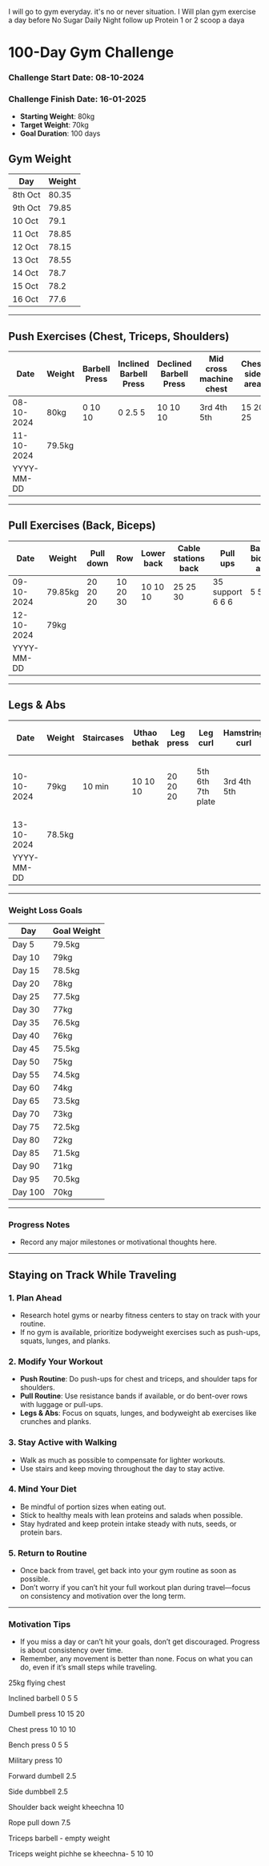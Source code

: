 I will go to gym everyday. it's no or never situation.
I Will plan gym exercise a day before
No Sugar
Daily Night follow up
Protein 1 or 2 scoop a daya

# 100-Day Gym Challenge

### Challenge Start Date: 08-10-2024
### Challenge Finish Date: 16-01-2025
- **Starting Weight**: 80kg
- **Target Weight**: 70kg
- **Goal Duration**: 100 days

Gym Weight
 - 

| Day     | Weight |
| ------- | ------ |
| 8th Oct | 80.35  |
| 9th Oct | 79.85  |
| 10 Oct  | 79.1   |
| 11 Oct  | 78.85  |
| 12 Oct  | 78.15  |
| 13 Oct  | 78.55  |
| 14 Oct  | 78.7   |
| 15 Oct  | 78.2   |
| 16 Oct  | 77.6   |



---

## Push Exercises (Chest, Triceps, Shoulders)

| Date       | Weight | Barbell Press | Inclined Barbell Press | Declined Barbell Press | Mid cross machine chest | Chest side area | Rope pull down | Dumbell overhead | Triceps Exercise 3 | Shoulder Exercise 1 | Shoulder Exercise 2 | Shoulder Exercise 3 | Notes |
| ---------- | ------ | ------------- | ---------------------- | ---------------------- | ----------------------- | --------------- | -------------- | ---------------- | ------------------ | ------------------- | ------------------- | ------------------- | ----- |
| 08-10-2024 | 80kg   | 0 10 10       | 0 2.5 5                | 10 10 10               | 3rd 4th 5th             | 15 20 25        | 7.5 10 10      | 2.5 5 10         |                    |                     |                     |                     |       |
| 11-10-2024 | 79.5kg |               |                        |                        |                         |                 |                |                  |                    |                     |                     |                     |       |
| YYYY-MM-DD |        |               |                        |                        |                         |                 |                |                  |                    |                     |                     |                     |       |

---

## Pull Exercises (Back, Biceps)

| Date       | Weight  | Pull down | Row      | Lower back | Cable stations back | Pull ups         | Barbell biceps all 3 | Hammer curl | Biceps dumbell | Fore arms  |
| ---------- | ------- | --------- | -------- | ---------- | ------------------- | ---------------- | -------------------- | ----------- | -------------- | ---------- |
| 09-10-2024 | 79.85kg | 20 20 20  | 10 20 30 | 10 10 10   | 25 25 30            | 35 support 6 6 6 | 5 5 5                | 5 5 5       | 2.5 2.5 2.5    10 10 10     |
| 12-10-2024 | 79kg    |           |          |            |                     |                  |                      |             |                |            |
| YYYY-MM-DD |         |           |          |            |                     |                  |                      |             |                |            |

---

## Legs & Abs

| Date       | Weight | Staircases | Uthao bethak | Leg press | Leg curl          | Hamstring curl | Plank            | Abs scissor lying | Abs machine | Notes                              |
| ---------- | ------ | ---------- | ------------ | --------- | ----------------- | -------------- | ---------------- | ----------------- | ----------- | ---------------------------------- |
| 10-10-2024 | 79kg   | 10 min     | 10 10 10     | 20 20 20  | 5th 6th 7th plate | 3rd 4th 5th    | 1min 1 min 1 min | 10 10 10          | 15 20 25    | Bring protein bottle, reach by 8pm |
| 13-10-2024 | 78.5kg |            |              |           |                   |                |                  |                   |             |                                    |
| YYYY-MM-DD |        |            |              |           |                   |                |                  |                   |             |                                    |

---

### Weight Loss Goals

| Day     | Goal Weight |
| ------- | ----------- |
| Day 5   | 79.5kg      |
| Day 10  | 79kg        |
| Day 15  | 78.5kg      |
| Day 20  | 78kg        |
| Day 25  | 77.5kg      |
| Day 30  | 77kg        |
| Day 35  | 76.5kg      |
| Day 40  | 76kg        |
| Day 45  | 75.5kg      |
| Day 50  | 75kg        |
| Day 55  | 74.5kg      |
| Day 60  | 74kg        |
| Day 65  | 73.5kg      |
| Day 70  | 73kg        |
| Day 75  | 72.5kg      |
| Day 80  | 72kg        |
| Day 85  | 71.5kg      |
| Day 90  | 71kg        |
| Day 95  | 70.5kg      |
| Day 100 | 70kg        |

---

### Progress Notes
- Record any major milestones or motivational thoughts here.

---

## **Staying on Track While Traveling**

### 1. **Plan Ahead**
   - Research hotel gyms or nearby fitness centers to stay on track with your routine.
   - If no gym is available, prioritize bodyweight exercises such as push-ups, squats, lunges, and planks.

### 2. **Modify Your Workout**
   - **Push Routine**: Do push-ups for chest and triceps, and shoulder taps for shoulders.
   - **Pull Routine**: Use resistance bands if available, or do bent-over rows with luggage or pull-ups.
   - **Legs & Abs**: Focus on squats, lunges, and bodyweight ab exercises like crunches and planks.

### 3. **Stay Active with Walking**
   - Walk as much as possible to compensate for lighter workouts.
   - Use stairs and keep moving throughout the day to stay active.

### 4. **Mind Your Diet**
   - Be mindful of portion sizes when eating out.
   - Stick to healthy meals with lean proteins and salads when possible.
   - Stay hydrated and keep protein intake steady with nuts, seeds, or protein bars.

### 5. **Return to Routine**
   - Once back from travel, get back into your gym routine as soon as possible.
   - Don’t worry if you can’t hit your full workout plan during travel—focus on consistency and motivation over the long term.

---

### Motivation Tips
- If you miss a day or can’t hit your goals, don’t get discouraged. Progress is about consistency over time.
- Remember, any movement is better than none. Focus on what you can do, even if it’s small steps while traveling.




25kg flying chest

Inclined barbell 0 5 5 

Dumbell press 10 15 20

Chest press 10 10 10

Bench press 0 5 5 

Military press 10

Forward dumbell 2.5

Side dumbbell 2.5

Shoulder back weight kheechna 10

Rope pull down 7.5

Triceps barbell - empty weight 

Triceps weight pichhe se kheechna- 5 10 10
